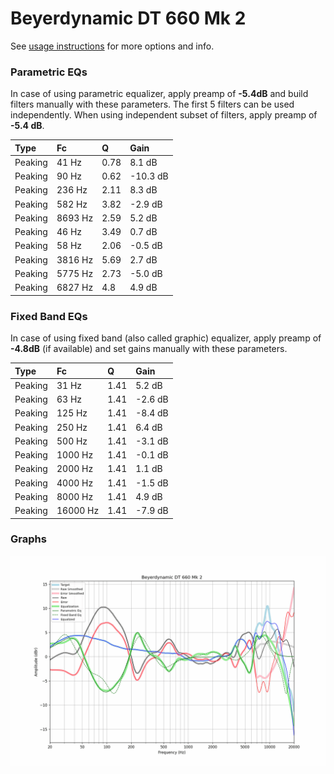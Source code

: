 # Beyerdynamic DT 660 Mk 2
See [usage instructions](https://github.com/jaakkopasanen/AutoEq#usage) for more options and info.

### Parametric EQs
In case of using parametric equalizer, apply preamp of **-5.4dB** and build filters manually
with these parameters. The first 5 filters can be used independently.
When using independent subset of filters, apply preamp of **-5.4 dB**.

| Type    | Fc      |    Q | Gain     |
|:--------|:--------|:-----|:---------|
| Peaking | 41 Hz   | 0.78 | 8.1 dB   |
| Peaking | 90 Hz   | 0.62 | -10.3 dB |
| Peaking | 236 Hz  | 2.11 | 8.3 dB   |
| Peaking | 582 Hz  | 3.82 | -2.9 dB  |
| Peaking | 8693 Hz | 2.59 | 5.2 dB   |
| Peaking | 46 Hz   | 3.49 | 0.7 dB   |
| Peaking | 58 Hz   | 2.06 | -0.5 dB  |
| Peaking | 3816 Hz | 5.69 | 2.7 dB   |
| Peaking | 5775 Hz | 2.73 | -5.0 dB  |
| Peaking | 6827 Hz | 4.8  | 4.9 dB   |

### Fixed Band EQs
In case of using fixed band (also called graphic) equalizer, apply preamp of **-4.8dB**
(if available) and set gains manually with these parameters.

| Type    | Fc       |    Q | Gain    |
|:--------|:---------|:-----|:--------|
| Peaking | 31 Hz    | 1.41 | 5.2 dB  |
| Peaking | 63 Hz    | 1.41 | -2.6 dB |
| Peaking | 125 Hz   | 1.41 | -8.4 dB |
| Peaking | 250 Hz   | 1.41 | 6.4 dB  |
| Peaking | 500 Hz   | 1.41 | -3.1 dB |
| Peaking | 1000 Hz  | 1.41 | -0.1 dB |
| Peaking | 2000 Hz  | 1.41 | 1.1 dB  |
| Peaking | 4000 Hz  | 1.41 | -1.5 dB |
| Peaking | 8000 Hz  | 1.41 | 4.9 dB  |
| Peaking | 16000 Hz | 1.41 | -7.9 dB |

### Graphs
![](./Beyerdynamic%20DT%20660%20Mk%202.png)